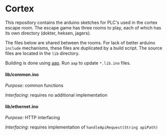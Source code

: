 # Cortex

This repository contains the arduino sketches for PLC's used in the cortex escape room. 
The escape game has three rooms to play, each of which has its own directory (dokter, heksen, jagers). 

The files below are shared between the rooms. For lack of better arduino `include` mechanisms, these files are duplicated by a build script. The source files are located in the `lib` directory. 

Building is done using [aap](http://www.a-a-p.org/). Run `aap` to update `*.lib.ino` files. 



#### lib/common.ino

*Purpose:* common functions

*Interfacing:* requires no additional implementation



#### lib/ethernet.ino

*Purpose:* HTTP interfacing

*Interfacing:* requires implementation of `handleApiRequest(String apiPath)`

